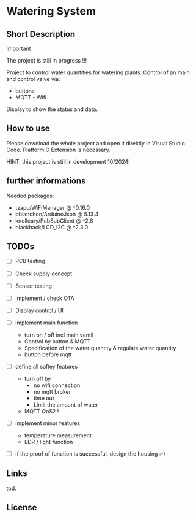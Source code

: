 # Watering System
## Short Description

> [!IMPORTANT]
> The project is still in progress !!!

Project to control water quantities for watering plants. 
Control of an main and control valve via: 
* buttons
* MQTT - Wifi

Display to show the status and data.

## How to use
Please download the whole project and open it direktly in Visual Studio Code. 
PlatformIO Extension is necessary.

HINT: this project is still in development 10/2024!

## further informations
Needed packages:
  - tzapu/WiFiManager @ ^0.16.0
  - bblanchon/ArduinoJson @ 5.13.4
  - knolleary/PubSubClient @ ^2.8
  - blackhack/LCD_I2C @ ^2.3.0

## TODOs

- [ ] PCB testing
- [ ] Check supply concept
- [ ] Sensor testing
- [ ] Implement / check OTA
- [ ] Display control / UI 
- [ ] implement main function 
    * turn on / off incl main ventil
    * Control by button & MQTT
    * Specification of the water quantity & regulate water quantity 
    * button before mqtt 
- [ ] define all saftey features
  * turn off by 
    * no wifi connection
    * no mqtt broker 
    * time out 
    * Limit the amount of water
  * MQTT QoS2 !
- [ ] implement minor features
  * temperature measurement
  * LDR / light function

- [ ] if the proof of function is successful, design the housing  :-) 


## Links
tbd.


## License

